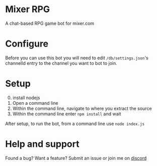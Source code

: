 # Mixer RPG  
A chat-based RPG game bot for mixer.com

# Configure
Before you can use this bot you will need to edit `/db/settings.json`'s channelId entry to the channel you want to bot to join.

# Setup
0. install nodejs  
2. Open a command line
3. Within the command line, navigate to where you extract the source
4. Within the command line enter `npm install` and wait

After setup, to run the bot, from a command line use `node index.js`

# Help and support
Found a bug? Want a feature? Submit an issue or join me on [discord](https://discord.gg/sRTY4hE)